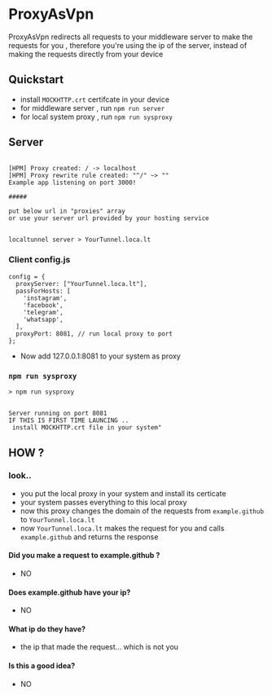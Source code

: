 # ProxyAsVpn

ProxyAsVpn redirects all requests to your middleware server to make the requests for you , therefore you're using the ip of the server, instead of making the requests directly from your device

## Quickstart

- install `MOCKHTTP.crt` certifcate in your device
- for middleware server , run `npm run server`
- for local system proxy , run `npm run sysproxy`

## Server

```node server.js

[HPM] Proxy created: / -> localhost
[HPM] Proxy rewrite rule created: "^/" ~> ""
Example app listening on port 3000!

#####

put below url in "proxies" array
or use your server url provided by your hosting service


localtunnel server > YourTunnel.loca.lt
```

### Client config.js

```
config = {
  proxyServer: ["YourTunnel.loca.lt"],
  passForHosts: [
    'instagram',
    'facebook',
    'telegram',
    'whatsapp',
  ],
  proxyPort: 8081, // run local proxy to port
};
```

- Now add 127.0.0.1:8081 to your system as proxy

### `npm run sysproxy`

```
> npm run sysproxy


Server running on port 8081
IF THIS IS FIRST TIME LAUNCING ..
 install MOCKHTTP.crt file in your system"

```

## HOW ?

### look..

- you put the local proxy in your system and install its certicate
- your system passes everything to this local proxy
- now this proxy changes the domain of the requests from `example.github` to `YourTunnel.loca.lt`
- now `YourTunnel.loca.lt` makes the request for you and calls `example.github` and returns the response

#### Did you make a request to example.github ?

- NO

#### Does example.github have your ip?

- NO

#### What ip do they have?

- the ip that made the request... which is not you

#### Is this a good idea?

- NO
